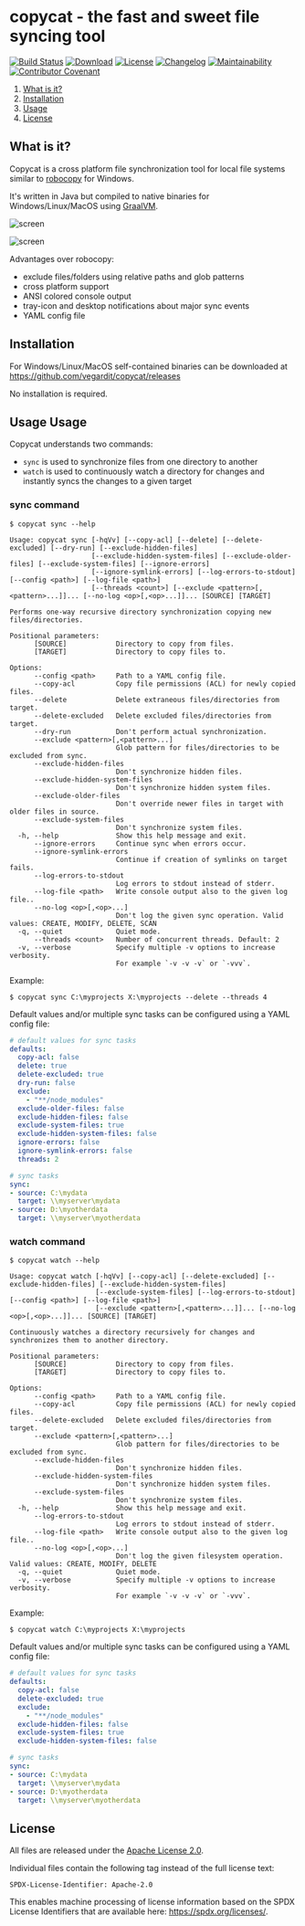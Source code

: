 # copycat - the fast and sweet file syncing tool

[![Build Status](https://github.com/vegardit/copycat/workflows/Build/badge.svg "GitHub Actions")](https://github.com/vegardit/copycat/actions?query=workflow%3A%22Build%22)
[![Download](https://img.shields.io/badge/Download-latest-orange.svg)](https://github.com/vegardit/copycat/releases/tag/snapshot)
[![License](https://img.shields.io/github/license/vegardit/copycat.svg?color=blue&label=License)](LICENSE.txt)
[![Changelog](https://img.shields.io/badge/History-changelog-blue)](CHANGELOG.md)
[![Maintainability](https://api.codeclimate.com/v1/badges/6f32ab9599e166bb9b59/maintainability)](https://codeclimate.com/github/vegardit/copycat/maintainability)
[![Contributor Covenant](https://img.shields.io/badge/Contributor%20Covenant-v2.1%20adopted-ff69b4.svg)](CODE_OF_CONDUCT.md)

1. [What is it?](#what-is-it)
1. [Installation](#installation)
1. [Usage](#usage)
1. [License](#license)


## <a name="what-is-it"></a>What is it?

Copycat is a cross platform file synchronization tool for local file systems similar to [robocopy](https://docs.microsoft.com/en-us/windows-server/administration/windows-commands/robocopy) for Windows.

It's written in Java but compiled to native binaries for Windows/Linux/MacOS using [GraalVM](https://graalvm.org).

![screen](src/site/img/screen.png)

![screen](src/site/img/screen2.png)

Advantages over robocopy:
- exclude files/folders using relative paths and glob patterns
- cross platform support
- ANSI colored console output
- tray-icon and desktop notifications about major sync events
- YAML config file

## <a name="installation"></a>Installation

For Windows/Linux/MacOS self-contained binaries can be downloaded at https://github.com/vegardit/copycat/releases

No installation is required.


## Usage <a name="usage"></a>Usage

Copycat understands two commands:
- `sync` is used to synchronize files from one directory to another
- `watch` is used to continuously watch a directory for changes and instantly syncs the changes to a given target

### sync command

```
$ copycat sync --help

Usage: copycat sync [-hqVv] [--copy-acl] [--delete] [--delete-excluded] [--dry-run] [--exclude-hidden-files]
                    [--exclude-hidden-system-files] [--exclude-older-files] [--exclude-system-files] [--ignore-errors]
                    [--ignore-symlink-errors] [--log-errors-to-stdout] [--config <path>] [--log-file <path>]
                    [--threads <count>] [--exclude <pattern>[,<pattern>...]]... [--no-log <op>[,<op>...]]... [SOURCE] [TARGET]

Performs one-way recursive directory synchronization copying new files/directories.

Positional parameters:
      [SOURCE]            Directory to copy from files.
      [TARGET]            Directory to copy files to.

Options:
      --config <path>     Path to a YAML config file.
      --copy-acl          Copy file permissions (ACL) for newly copied files.
      --delete            Delete extraneous files/directories from target.
      --delete-excluded   Delete excluded files/directories from target.
      --dry-run           Don't perform actual synchronization.
      --exclude <pattern>[,<pattern>...]
                          Glob pattern for files/directories to be excluded from sync.
      --exclude-hidden-files
                          Don't synchronize hidden files.
      --exclude-hidden-system-files
                          Don't synchronize hidden system files.
      --exclude-older-files
                          Don't override newer files in target with older files in source.
      --exclude-system-files
                          Don't synchronize system files.
  -h, --help              Show this help message and exit.
      --ignore-errors     Continue sync when errors occur.
      --ignore-symlink-errors
                          Continue if creation of symlinks on target fails.
      --log-errors-to-stdout
                          Log errors to stdout instead of stderr.
      --log-file <path>   Write console output also to the given log file..
      --no-log <op>[,<op>...]
                          Don't log the given sync operation. Valid values: CREATE, MODIFY, DELETE, SCAN
  -q, --quiet             Quiet mode.
      --threads <count>   Number of concurrent threads. Default: 2
  -v, --verbose           Specify multiple -v options to increase verbosity.
                          For example `-v -v -v` or `-vvv`.
```

Example:
```batch
$ copycat sync C:\myprojects X:\myprojects --delete --threads 4
```

Default values and/or multiple sync tasks can be configured using a YAML config file:
```yaml
# default values for sync tasks
defaults:
  copy-acl: false
  delete: true
  delete-excluded: true
  dry-run: false
  exclude:
    - "**/node_modules"
  exclude-older-files: false
  exclude-hidden-files: false
  exclude-system-files: true
  exclude-hidden-system-files: false
  ignore-errors: false
  ignore-symlink-errors: false
  threads: 2

# sync tasks
sync:
- source: C:\mydata
  target: \\myserver\mydata
- source: D:\myotherdata
  target: \\myserver\myotherdata
```


### watch command

```
$ copycat watch --help

Usage: copycat watch [-hqVv] [--copy-acl] [--delete-excluded] [--exclude-hidden-files] [--exclude-hidden-system-files]
                     [--exclude-system-files] [--log-errors-to-stdout] [--config <path>] [--log-file <path>]
                     [--exclude <pattern>[,<pattern>...]]... [--no-log <op>[,<op>...]]... [SOURCE] [TARGET]

Continuously watches a directory recursively for changes and synchronizes them to another directory.

Positional parameters:
      [SOURCE]            Directory to copy from files.
      [TARGET]            Directory to copy files to.

Options:
      --config <path>     Path to a YAML config file.
      --copy-acl          Copy file permissions (ACL) for newly copied files.
      --delete-excluded   Delete excluded files/directories from target.
      --exclude <pattern>[,<pattern>...]
                          Glob pattern for files/directories to be excluded from sync.
      --exclude-hidden-files
                          Don't synchronize hidden files.
      --exclude-hidden-system-files
                          Don't synchronize hidden system files.
      --exclude-system-files
                          Don't synchronize system files.
  -h, --help              Show this help message and exit.
      --log-errors-to-stdout
                          Log errors to stdout instead of stderr.
      --log-file <path>   Write console output also to the given log file..
      --no-log <op>[,<op>...]
                          Don't log the given filesystem operation. Valid values: CREATE, MODIFY, DELETE
  -q, --quiet             Quiet mode.
  -v, --verbose           Specify multiple -v options to increase verbosity.
                          For example `-v -v -v` or `-vvv`.
```

Example:
```batch
$ copycat watch C:\myprojects X:\myprojects
```


Default values and/or multiple sync tasks can be configured using a YAML config file:
```yaml
# default values for sync tasks
defaults:
  copy-acl: false
  delete-excluded: true
  exclude:
    - "**/node_modules"
  exclude-hidden-files: false
  exclude-system-files: true
  exclude-hidden-system-files: false

# sync tasks
sync:
- source: C:\mydata
  target: \\myserver\mydata
- source: D:\myotherdata
  target: \\myserver\myotherdata
```

## <a name="license"></a>License

All files are released under the [Apache License 2.0](LICENSE.txt).

Individual files contain the following tag instead of the full license text:
```
SPDX-License-Identifier: Apache-2.0
```

This enables machine processing of license information based on the SPDX License Identifiers that are available here: https://spdx.org/licenses/.
